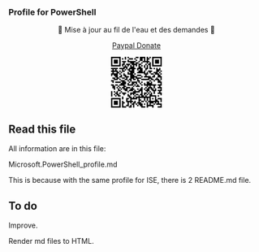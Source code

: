 ### Profile for PowerShell

<div style="text-align: center;">&#128679; Mise à jour au fil de l'eau et des demandes &#128679;

[Paypal Donate](https://www.paypal.com/donate/?business=5LX8QALBQH58U&no_recurring=0&currency_code=EUR)

</div>

<img style="display: block; margin: auto; width:100px" alt="My PayPal QR code" src="https://github.com/VFD/VFD/blob/main/PayPalMe_QRcode.png">

## Read this file

All information are in this file:

Microsoft.PowerShell_profile.md

This is because with the same profile for ISE, there is 2 README.md file.

## To do

Improve.

Render md files to HTML.

